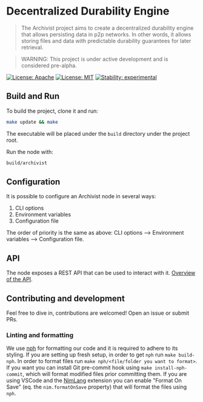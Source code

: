# Decentralized Durability Engine

> The Archivist project aims to create a decentralized durability engine that allows persisting data in p2p networks. In other words, it allows storing files and data with predictable durability guarantees for later retrieval.

> WARNING: This project is under active development and is considered pre-alpha.

[![License: Apache](https://img.shields.io/badge/License-Apache%202.0-blue.svg)](https://opensource.org/licenses/Apache-2.0)
[![License: MIT](https://img.shields.io/badge/License-MIT-blue.svg)](https://opensource.org/licenses/MIT)
[![Stability: experimental](https://img.shields.io/badge/stability-experimental-orange.svg)](#stability)


## Build and Run

To build the project, clone it and run:

```bash
make update && make
```

The executable will be placed under the `build` directory under the project root.

Run the node with:

```bash
build/archivist
```

## Configuration

It is possible to configure an Archivist node in several ways:
 1. CLI options
 2. Environment variables
 3. Configuration file

The order of priority is the same as above: CLI options --> Environment variables --> Configuration file.

## API

The node exposes a REST API that can be used to interact with it. [Overview of the API](https://durability-labs.github.io/archivist-node).

## Contributing and development

Feel free to dive in, contributions are welcomed! Open an issue or submit PRs.

### Linting and formatting

We use [nph](https://github.com/arnetheduck/nph) for formatting our code and it is required to adhere to its styling.
If you are setting up fresh setup, in order to get `nph` run `make build-nph`.
In order to format files run `make nph/<file/folder you want to format>`. 
If you want you can install Git pre-commit hook using `make install-nph-commit`, which will format modified files prior committing them. 
If you are using VSCode and the [NimLang](https://marketplace.visualstudio.com/items?itemName=NimLang.nimlang) extension you can enable "Format On Save" (eq. the `nim.formatOnSave` property) that will format the files using `nph`.